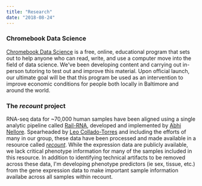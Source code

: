 ```yaml
---
title: "Research"
date: "2018-08-24"
---
```


### Chromebook Data Science

[Chromebook Data Science](http://jhudatascience.org/chromebookdatascience/index.html) is a free, online, educational program that sets out to help anyone who can read, write, and use a computer move into the field of data science. We've been developing content and carrying out in-person tutoring to test out and improve this material. Upon official launch, our ultimate goal will be that this program be used as an intervention to improve economic conditions for people both locally in Baltimore and around the world.

### The *recount* project

RNA-seq data for ~70,000 human samples have been aligned using a single analytic pipeline called [Rail-RNA](http://rail.bio/), developed and implemented by [Abhi Nellore](https://twitter.com/AbhiNellore). Spearheaded by [Leo Collado-Torres](http://lcolladotor.github.io/about.html#.WC8mXaIrIdU) and including the efforts of many in our group, these data have been processed and made available in a resource called *[recount](https://jhubiostatistics.shinyapps.io/recount/)*. While the expression data are publicly available, we lack critical phenotype information for many of the samples included in this resource. In addition to identifying technical artifacts to be removed across these data, I'm developing phenotype predictors (ie sex, tissue, etc.) from the gene expression data to make important sample information availabe across all samples within recount.
